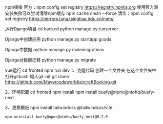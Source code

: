 npm镜像
    官方：npm config set registry https://registry.npmjs.org
        使用官方源安装失败可以尝试清除npm缓存
            npm cache clean --force
    清华：npm config set registry https://mirrors.tuna.tsinghua.edu.cn/npm/

运行Django项目
    cd backed
    python manage.py runserver

Django中创建应用
    python manage.py startapp goods

Django中数据
    python manage.py makemigrations

Django对数据迁移
    python manage.py migrate

vue运行
    cd fronted
    npm run dev
1、克隆代码
    创建一个文件夹
    在这个文件夹中打开gitbash
    输入git init
    git clone https://github.com/Mayercodeworld/aircraftBooking.git
    
2、环境配置
    cd fronted
    npm install
    npm install buefy@npm:@ntohq/buefy-next

3、更换模板
    npm install tailwindcss @tailwindcss/vite
    
    npm uninstall buefy@npm:@ntohq/buefy-next@0.2.0